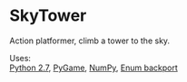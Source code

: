 SkyTower
========

Action platformer, climb a tower to the sky.

Uses:  
[Python 2.7](https://www.python.org/), [PyGame](http://pygame.org/), [NumPy](http://www.numpy.org/), [Enum backport](https://pypi.python.org/pypi/enum34)
